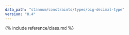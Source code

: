 ```yaml
---
data_path: "stannum/constraints/types/big-decimal-type"
version: "0.4"
---
```


{% include reference/class.md %}
